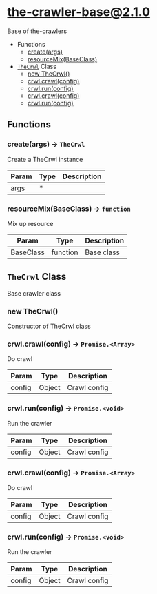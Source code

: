 # the-crawler-base@2.1.0

Base of the-crawlers

+ Functions
  + [create(args)](#the-crawler-base-function-create)
  + [resourceMix(BaseClass)](#the-crawler-base-function-resource-mix)
+ [`TheCrwl`](#the-crawler-base-classes) Class
  + [new TheCrwl()](#the-crawler-base-classes-the-crwl-constructor)
  + [crwl.crawl(config)](#the-crawler-base-classes-the-crwl-crawl)
  + [crwl.run(config)](#the-crawler-base-classes-the-crwl-run)
  + [crwl.crawl(config)](#the-crawler-base-classes-the-crwl-crawl)
  + [crwl.run(config)](#the-crawler-base-classes-the-crwl-run)

## Functions

<a class='md-heading-link' name="the-crawler-base-function-create" ></a>

### create(args) -> `TheCrwl`

Create a TheCrwl instance

| Param | Type | Description |
| ----- | --- | -------- |
| args | * |  |

<a class='md-heading-link' name="the-crawler-base-function-resource-mix" ></a>

### resourceMix(BaseClass) -> `function`

Mix up resource

| Param | Type | Description |
| ----- | --- | -------- |
| BaseClass | function | Base class |



<a class='md-heading-link' name="the-crawler-base-classes"></a>

## `TheCrwl` Class

Base crawler class




<a class='md-heading-link' name="the-crawler-base-classes-the-crwl-constructor" ></a>

### new TheCrwl()

Constructor of TheCrwl class



<a class='md-heading-link' name="the-crawler-base-classes-the-crwl-crawl" ></a>

### crwl.crawl(config) -> `Promise.<Array>`

Do crawl

| Param | Type | Description |
| ----- | --- | -------- |
| config | Object | Crawl config |


<a class='md-heading-link' name="the-crawler-base-classes-the-crwl-run" ></a>

### crwl.run(config) -> `Promise.<void>`

Run the crawler

| Param | Type | Description |
| ----- | --- | -------- |
| config | Object | Crawl config |


<a class='md-heading-link' name="the-crawler-base-classes-the-crwl-crawl" ></a>

### crwl.crawl(config) -> `Promise.<Array>`

Do crawl

| Param | Type | Description |
| ----- | --- | -------- |
| config | Object | Crawl config |


<a class='md-heading-link' name="the-crawler-base-classes-the-crwl-run" ></a>

### crwl.run(config) -> `Promise.<void>`

Run the crawler

| Param | Type | Description |
| ----- | --- | -------- |
| config | Object | Crawl config |




